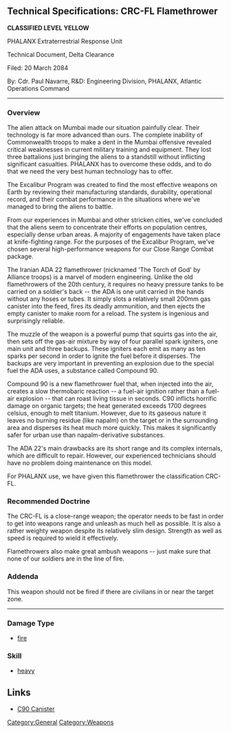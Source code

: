 ## Technical Specifications: CRC-FL Flamethrower

**CLASSIFIED LEVEL YELLOW**

PHALANX Extraterrestrial Response Unit

Technical Document, Delta Clearance

Filed: 20 March 2084

By: Cdr. Paul Navarre, R&D: Engineering Division, PHALANX, Atlantic
Operations Command

------------------------------------------------------------------------

### Overview

The alien attack on Mumbai made our situation painfully clear. Their
technology is far more advanced than ours. The complete inability of
Commonwealth troops to make a dent in the Mumbai offensive revealed
critical weaknesses in current military training and equipment. They
lost three battalions just bringing the aliens to a standstill without
inflicting significant casualties. PHALANX has to overcome these odds,
and to do that we need the very best human technology has to offer.

The Excalibur Program was created to find the most effective weapons on
Earth by reviewing their manufacturing standards, durability,
operational record, and their combat performance in the situations where
we've managed to bring the aliens to battle.

From our experiences in Mumbai and other stricken cities, we've
concluded that the aliens seem to concentrate their efforts on
population centres, especially dense urban areas. A majority of
engagements have taken place at knife-fighting range. For the purposes
of the Excalibur Program, we've chosen several high-performance weapons
for our Close Range Combat package.

The Iranian ADA 22 flamethrower (nicknamed 'The Torch of God' by
Alliance troops) is a marvel of modern engineering. Unlike the old
flamethrowers of the 20th century, it requires no heavy pressure tanks
to be carried on a soldier's back -- the ADA is one unit carried in the
hands without any hoses or tubes. It simply slots a relatively small
200mm gas canister into the feed, fires its deadly ammunition, and then
ejects the empty canister to make room for a reload. The system is
ingenious and surprisingly reliable.

The muzzle of the weapon is a powerful pump that squirts gas into the
air, then sets off the gas-air mixture by way of four parallel spark
igniters, one main unit and three backups. These igniters each emit as
many as ten sparks per second in order to ignite the fuel before it
disperses. The backups are very important in preventing an explosion due
to the special fuel the ADA uses, a substance called Compound 90.

Compound 90 is a new flamethrower fuel that, when injected into the air,
creates a slow thermobaric reaction -- a fuel-air ignition rather than a
fuel-air explosion -- that can roast living tissue in seconds. C90
inflicts horrific damage on organic targets; the heat generated exceeds
1700 degrees celsius, enough to melt titanium. However, due to its
gaseous nature it leaves no burning residue (like napalm) on the target
or in the surrounding area and disperses its heat much more quickly.
This makes it significantly safer for urban use than napalm-derivative
substances.

The ADA 22's main drawbacks are its short range and its complex
internals, which are difficult to repair. However, our experienced
technicians should have no problem doing maintenance on this model.

For PHALANX use, we have given this flamethrower the classification
CRC-FL.

### Recommended Doctrine

The CRC-FL is a close-range weapon; the operator needs to be fast in
order to get into weapons range and unleash as much hell as possible. It
is also a rather weighty weapon despite its relatively slim design.
Strength as well as speed is required to wield it effectively.

Flamethrowers also make great ambush weapons -- just make sure that none
of our soldiers are in the line of fire.

### Addenda

This weapon should not be fired if there are civilians in or near the
target zone.

------------------------------------------------------------------------

### Damage Type

- [fire](Damage/fire "wikilink")

### Skill

- [heavy](Skills/heavy "wikilink")

## Links

- [C90 Canister](Equipment/Ammunition/C90_Canister "wikilink")

[Category:General](Category:General "wikilink")
[Category:Weapons](Category:Weapons "wikilink")